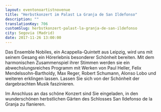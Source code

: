```yaml
---
layout: eventonoartistnovenue
title: "Herbstkonzert im Palast La Granja de San Ildefonso"
description: ""
translationKey: 706
customSlug: herbstkonzert-palast-la-granja-de-san-ildefonso
city: Segovia (Madrid)
date: 2017-11-26 13:00:00
---
```


Das Ensemble Nobiles, ein Acappella-Quintett aus Leipzig, wird uns mit seinem Gesang ein Hörerlebnis besonderer Schönheit bereiten. Mit dem harmonischen Zusammenspiel ihrer Stimmen werden sie ein abwechslungsreiches Programm mit Werken von Paul Heller, Felix Mendelssohn-Bartholdy, Max Reger, Robert Schumann, Alonso Lobo und weiteren erklingen lassen. Lassen Sie sich von der Schönheit der dargebrachten Musik faszinieren.

Im Anschluss an das schöne Konzert sind Sie eingeladen, in den wunderschönen herbstlichen Gärten des Schlosses San Ildefonso de la Granja zu flanieren.
